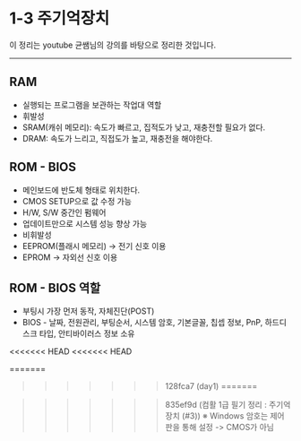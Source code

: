 # 1-3 주기억장치
이 정리는 youtube 균쌤님의 강의를 바탕으로 정리한 것입니다.
___

## RAM
* 실행되는 프로그램을 보관하는 작업대 역할
* 휘발성
* SRAM(캐쉬 메모리): 속도가 빠르고, 집적도가 낮고, 재충전할 필요가 없다.
* DRAM: 속도가 느리고, 직접도가 높고, 재충전을 해야한다.

## ROM - BIOS
* 메인보드에 반도체 형태로 위치한다.
* CMOS SETUP으로 값 수정 가능
* H/W, S/W 중간인 펌웨어
* 업데이트만으로 시스템 성능 향상 가능
* 비휘발성
* EEPROM(플래시 메모리) -> 전기 신호 이용
* EPROM -> 자외선 신호 이용

## ROM - BIOS 역할
* 부팅시 가장 먼저 동작, 자체진단(POST)
* BIOS - 날짜, 전원관리, 부팅순서, 시스템 암호, 기본글꼴, 칩셉 정보, PnP, 하드디스크 타입, 안티바이러스 정보 소유

<<<<<<< HEAD
<<<<<<< HEAD

=======
>>>>>>> 128fca7 (day1)
=======

>>>>>>> 835ef9d (컴활 1급 필기 정리 : 주기억장치 (#3))
&#8251; Windows 암호는 제어판을 통해 설정 -> CMOS가 아님